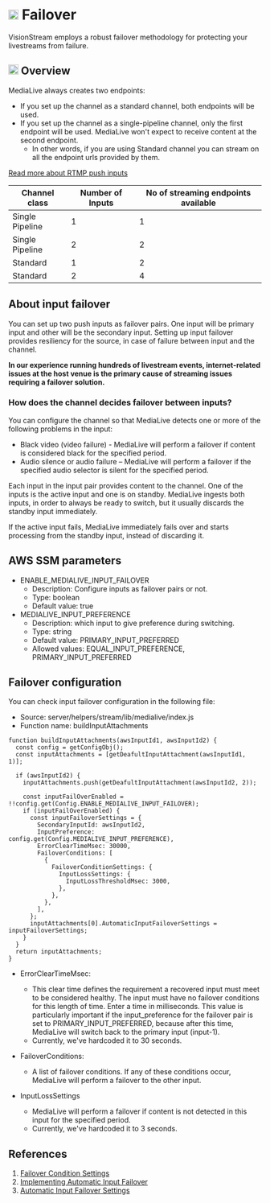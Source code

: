 # <img src="https://raw.githubusercontent.com/FortAwesome/Font-Awesome/6.x/svgs/solid/screwdriver-wrench.svg" width="20" height="20"> Failover

VisionStream employs a robust failover methodology for protecting your livestreams from failure.

## <img src="https://raw.githubusercontent.com/FortAwesome/Font-Awesome/6.x/svgs/solid/magnifying-glass-chart.svg" width="20" height="20"> Overview

MediaLive always creates two endpoints:
- If you set up the channel as a standard channel, both endpoints will be used.
- If you set up the channel as a single-pipeline channel, only the first endpoint will be used. MediaLive won't expect to receive content at the second endpoint.
  - In other words, if you are using Standard channel you can stream on all the endpoint urls provided by them.

<a href="https://docs.aws.amazon.com/medialive/latest/ug/input-create-rtmp-push.html" target="_blank">Read more about RTMP push inputs</a>

| Channel class | Number of Inputs | No of streaming endpoints available |
| ------ | ------ | ------ |
| Single Pipeline | 1 | 1 |
| Single Pipeline | 2 | 2 |
| Standard | 1 | 2 |
| Standard | 2 | 4 |

## About input failover

You can set up two push inputs as failover pairs. One input will be primary input and other will be the secondary input. Setting up input failover provides resiliency for the source, in case of failure between input and the channel.

**In our experience running hundreds of livestream events, internet-related issues at the host venue is the primary cause of streaming issues requiring a failover solution.**

### How does the channel decides failover between inputs?

You can configure the channel so that MediaLive detects one or more of the following problems in the input:
  - Black video (video failure) - MediaLive will perform a failover if content is considered black for the specified period.
  - Audio silence or audio failure – MediaLive will perform a failover if the specified audio selector is silent for the specified period.

Each input in the input pair provides content to the channel. One of the inputs is the active input and one is on standby. MediaLive ingests both inputs, in order to always be ready to switch, but it usually discards the standby input immediately.

If the active input fails, MediaLive immediately fails over and starts processing from the standby input, instead of discarding it.

## AWS SSM parameters

- ENABLE_MEDIALIVE_INPUT_FAILOVER
    - Description: Configure inputs as failover pairs or not.
    - Type: boolean
    - Default value: true
- MEDIALIVE_INPUT_PREFERENCE
    - Description: which input to give preference during switching.
    - Type: string
    - Default value: PRIMARY_INPUT_PREFERRED
    - Allowed values: EQUAL_INPUT_PREFERENCE, PRIMARY_INPUT_PREFERRED

## Failover configuration

You can check input failover configuration in the following file:
- Source: server/helpers/stream/lib/medialive/index.js
- Function name: buildInputAttachments

```
function buildInputAttachments(awsInputId1, awsInputId2) {
  const config = getConfigObj();
  const inputAttachments = [getDeafultInputAttachment(awsInputId1, 1)];

  if (awsInputId2) {
    inputAttachments.push(getDeafultInputAttachment(awsInputId2, 2));

    const inputFailOverEnabled = !!config.get(Config.ENABLE_MEDIALIVE_INPUT_FAILOVER);
    if (inputFailOverEnabled) {
      const inputFailoverSettings = {
        SecondaryInputId: awsInputId2,
        InputPreference: config.get(Config.MEDIALIVE_INPUT_PREFERENCE),
        ErrorClearTimeMsec: 30000,
        FailoverConditions: [
          {
            FailoverConditionSettings: {
              InputLossSettings: {
                InputLossThresholdMsec: 3000,
              },
            },
          },
        ],
      };
      inputAttachments[0].AutomaticInputFailoverSettings = inputFailoverSettings;
    }
  }
  return inputAttachments;
}
```

* ErrorClearTimeMsec:
  - This clear time defines the requirement a recovered input must meet to be considered healthy. The input must have no failover conditions for this length of time. Enter a time in milliseconds. This value is particularly important if the input_preference for the failover pair is set to PRIMARY_INPUT_PREFERRED, because after this time, MediaLive will switch back to the primary input (input-1).
  - Currently, we've hardcoded it to 30 seconds.

* FailoverConditions:
  - A list of failover conditions. If any of these conditions occur, MediaLive will perform a failover to the other input.

* InputLossSettings
  - MediaLive will perform a failover if content is not detected in this input for the specified period.
  - Currently, we've hardcoded it to 3 seconds.

## References
1. <a href="https://docs.aws.amazon.com/AWSCloudFormation/latest/UserGuide/aws-properties-medialive-channel-failoverconditionsettings.html" target="_blank">Failover Condition Settings</a>
2. <a href="https://docs.aws.amazon.com/medialive/latest/ug/automatic-input-failover.html" target="_blank">Implementing Automatic Input Failover</a>
3. <a href="https://docs.aws.amazon.com/AWSCloudFormation/latest/UserGuide/aws-properties-medialive-channel-automaticinputfailoversettings.html" target="_blank">Automatic Input Failover Settings</a>
